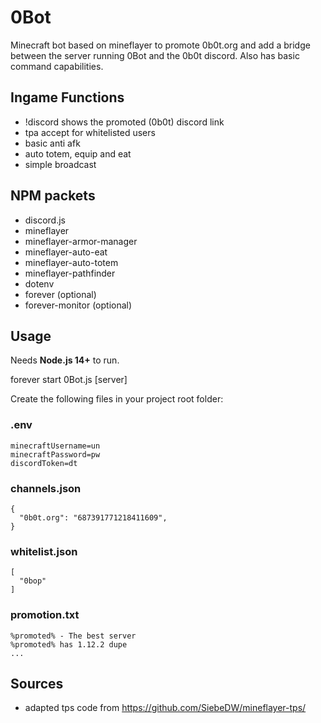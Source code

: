 # 0Bot

Minecraft bot based on mineflayer to promote 0b0t.org and add a bridge between the server running 0Bot and the 0b0t discord. Also has basic command capabilities.

## Ingame Functions

- !discord shows the promoted (0b0t) discord link
- tpa accept for whitelisted users
- basic anti afk
- auto totem, equip and eat
- simple broadcast

## NPM packets

- discord.js
- mineflayer
- mineflayer-armor-manager
- mineflayer-auto-eat
- mineflayer-auto-totem
- mineflayer-pathfinder
- dotenv
- forever (optional)
- forever-monitor (optional)

## Usage

Needs **Node.js 14+** to run.

forever start 0Bot.js [server]

Create the following files in your project root folder:

### .env

	minecraftUsername=un
	minecraftPassword=pw
	discordToken=dt

### channels.json

	{
	  "0b0t.org": "687391771218411609",
	}

### whitelist.json

	[
	  "0bop"
	]

### promotion.txt

	%promoted% - The best server
	%promoted% has 1.12.2 dupe
	...

## Sources

- adapted tps code from https://github.com/SiebeDW/mineflayer-tps/
